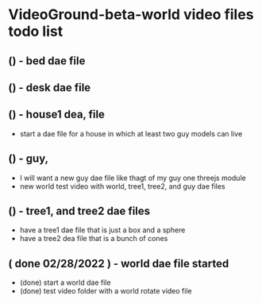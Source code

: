 # VideoGround-beta-world video files todo list

## () - bed dae file

## () - desk dae file

## () - house1 dea, file
* start a dae file for a house in which at least two guy models can live

## () - guy, 
* I will want a new guy dae file like thagt of my guy one threejs module
* new world test video with world, tree1, tree2, and guy dae files

## () - tree1, and tree2 dae files
* have a tree1 dae file that is just a box and a sphere
* have a tree2 dea file that is a bunch of cones

## ( done 02/28/2022 ) - world dae file started
* (done) start a world dae file
* (done) test video folder with a world rotate video file
